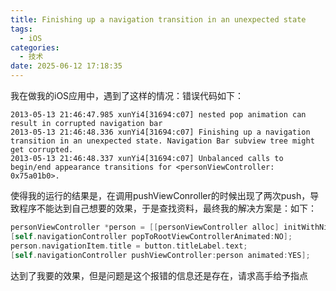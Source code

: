 ```yaml
---
title: Finishing up a navigation transition in an unexpected state
tags:
  - iOS
categories:
  - 技术
date: 2025-06-12 17:18:35
---
```



我在做我的iOS应用中，遇到了这样的情况：错误代码如下：

```shell
2013-05-13 21:46:47.985 xunYi4[31694:c07] nested pop animation can result in corrupted navigation bar
2013-05-13 21:46:48.336 xunYi4[31694:c07] Finishing up a navigation transition in an unexpected state. Navigation Bar subview tree might get corrupted.
2013-05-13 21:46:48.337 xunYi4[31694:c07] Unbalanced calls to begin/end appearance transitions for <personViewController: 0x75a01b0>.
```

使得我的运行的结果是，在调用pushViewConroller的时候出现了两次push，导致程序不能达到自己想要的效果，于是查找资料，最终我的解决方案是：如下：

```objectivec
personViewController *person = [[personViewController alloc] initWithNibName:@"personViewController" bundle:nil];
[self.navigationController popToRootViewControllerAnimated:NO];
person.navigationItem.title = button.titleLabel.text;
[self.navigationController pushViewController:person animated:YES];
```

达到了我要的效果，但是问题是这个报错的信息还是存在，请求高手给予指点
